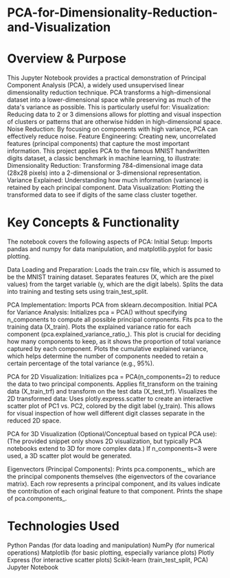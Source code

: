 # PCA-for-Dimensionality-Reduction-and-Visualization
# Overview & Purpose
This Jupyter Notebook provides a practical demonstration of Principal Component Analysis (PCA), a widely used unsupervised linear dimensionality reduction technique. PCA transforms a high-dimensional dataset into a lower-dimensional space while preserving as much of the data's variance as possible. This is particularly useful for:
Visualization: Reducing data to 2 or 3 dimensions allows for plotting and visual inspection of clusters or patterns that are otherwise hidden in high-dimensional space.
Noise Reduction: By focusing on components with high variance, PCA can effectively reduce noise.
Feature Engineering: Creating new, uncorrelated features (principal components) that capture the most important information.
This project applies PCA to the famous MNIST handwritten digits dataset, a classic benchmark in machine learning, to illustrate:
Dimensionality Reduction: Transforming 784-dimensional image data (28x28 pixels) into a 2-dimensional or 3-dimensional representation.
Variance Explained: Understanding how much information (variance) is retained by each principal component.
Data Visualization: Plotting the transformed data to see if digits of the same class cluster together.

# Key Concepts & Functionality
The notebook covers the following aspects of PCA:
Initial Setup: Imports pandas and numpy for data manipulation, and matplotlib.pyplot for basic plotting.

Data Loading and Preparation:
Loads the train.csv file, which is assumed to be the MNIST training dataset.
Separates features (X, which are the pixel values) from the target variable (y, which are the digit labels).
Splits the data into training and testing sets using train_test_split.

PCA Implementation:
Imports PCA from sklearn.decomposition.
Initial PCA for Variance Analysis:
Initializes pca = PCA() without specifying n_components to compute all possible principal components.
Fits pca to the training data (X_train).
Plots the explained variance ratio for each component (pca.explained_variance_ratio_). This plot is crucial for deciding how many components to keep, as it shows the proportion of total variance captured by each component.
Plots the cumulative explained variance, which helps determine the number of components needed to retain a certain percentage of the total variance (e.g., 95%).

PCA for 2D Visualization:
Initializes pca = PCA(n_components=2) to reduce the data to two principal components.
Applies fit_transform on the training data (X_train_trf) and transform on the test data (X_test_trf).
Visualizes the 2D transformed data: Uses plotly.express.scatter to create an interactive scatter plot of PC1 vs. PC2, colored by the digit label (y_train). This allows for visual inspection of how well different digit classes separate in the reduced 2D space.

PCA for 3D Visualization (Optional/Conceptual based on typical PCA use):
(The provided snippet only shows 2D visualization, but typically PCA notebooks extend to 3D for more complex data.) If n_components=3 were used, a 3D scatter plot would be generated.

Eigenvectors (Principal Components):
Prints pca.components_, which are the principal components themselves (the eigenvectors of the covariance matrix). Each row represents a principal component, and its values indicate the contribution of each original feature to that component.
Prints the shape of pca.components_.

# Technologies Used
Python
Pandas (for data loading and manipulation)
NumPy (for numerical operations)
Matplotlib (for basic plotting, especially variance plots)
Plotly Express (for interactive scatter plots)
Scikit-learn (train_test_split, PCA)
Jupyter Notebook
